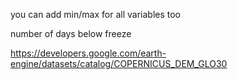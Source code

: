 you can add min/max for all variables too

number of days below freeze

https://developers.google.com/earth-engine/datasets/catalog/COPERNICUS_DEM_GLO30
